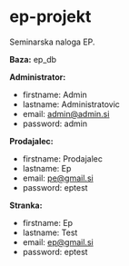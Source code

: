# ep-projekt

Seminarska naloga EP.

**Baza:** ep_db

**Administrator:**
- firstname: Admin
- lastname: Administratovic
- email: admin@admin.si
- password: admin
  
**Prodajalec:**
- firstname: Prodajalec
- lastname: Ep
- email: pe@gmail.si
- password: eptest
    
**Stranka:**
- firstname: Ep
- lastname: Test
- email: ep@gmail.si
- password: eptest